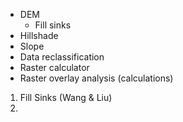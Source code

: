 - DEM
	- Fill sinks
- Hillshade
- Slope
- Data reclassification
- Raster calculator
- Raster overlay analysis (calculations)

1. Fill Sinks (Wang & Liu)
2. 
<!--stackedit_data:
eyJoaXN0b3J5IjpbLTE3NDA3ODM3MjUsLTEzOTAzMzIwNTFdfQ
==
-->